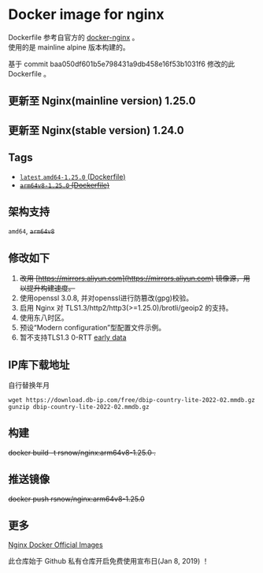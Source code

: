 # Docker image for nginx

Dockerfile 参考自官方的 [docker-nginx](https://github.com/nginxinc/docker-nginx/tree/master/mainline/alpine) 。  
使用的是 mainline alpine 版本构建的。  

基于 commit baa050df601b5e798431a9db458e16f53b1031f6 修改的此 Dockerfile 。

## 更新至 Nginx(mainline version) 1.25.0
## 更新至 Nginx(stable version) 1.24.0

## Tags 

* [`latest`,`amd64-1.25.0` (Dockerfile)](https://github.com/Ran-snow/docker-nginx/blob/master/Dockerfile)
* ~~[`arm64v8-1.25.0` (Dockerfile)](https://github.com/Ran-snow/docker-nginx/blob/master/Dockerfile)~~

## 架构支持

`amd64`, ~~`arm64v8`~~

## 修改如下
1. ~~改用 [https://mirrors.aliyun.com](https://mirrors.aliyun.com) 镜像源，用以提升构建速度。~~
2. 使用openssl 3.0.8, 并对openssl进行防篡改(gpg)校验。
3. 启用 Nginx 对 TLS1.3/http2/http3(>=1.25.0)/brotli/geoip2 的支持。
4. 使用东八时区。
5. 预设“Modern configuration”型配置文件示例。
6. 暂不支持TLS1.3 0-RTT [early data](https://nginx.org/en/docs/http/ngx_http_ssl_module.html#ssl_early_data)

## IP库下载地址

自行替换年月
```
wget https://download.db-ip.com/free/dbip-country-lite-2022-02.mmdb.gz
gunzip dbip-country-lite-2022-02.mmdb.gz
```

## 构建

~~docker build -t rsnow/nginx:arm64v8-1.25.0 .~~

## 推送镜像

~~docker push rsnow/nginx:arm64v8-1.25.0~~

## 更多

[Nginx Docker Official Images](https://hub.docker.com/_/nginx)

此仓库始于 Github 私有仓库开启免费使用宣布日(Jan 8, 2019) ！